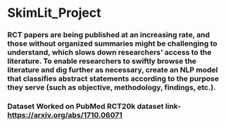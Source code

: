 # SkimLit_Project
### RCT papers are being published at an increasing rate, and those without organized summaries might be challenging to understand, which slows down researchers' access to the literature. To enable researchers to swiftly browse the literature and dig further as necessary, create an NLP model that classifies abstract statements according to the purpose they serve (such as objective, methodology, findings, etc.).

### Dataset Worked on PubMed RCT20k dataset link-https://arxiv.org/abs/1710.06071

